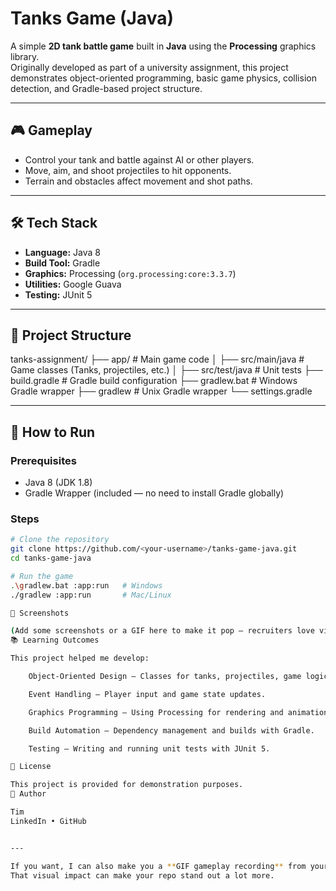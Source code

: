 # Tanks Game (Java)

A simple **2D tank battle game** built in **Java** using the **Processing** graphics library.  
Originally developed as part of a university assignment, this project demonstrates object-oriented programming, basic game physics, collision detection, and Gradle-based project structure.

---

## 🎮 Gameplay
- Control your tank and battle against AI or other players.
- Move, aim, and shoot projectiles to hit opponents.
- Terrain and obstacles affect movement and shot paths.

---

## 🛠️ Tech Stack
- **Language:** Java 8
- **Build Tool:** Gradle
- **Graphics:** Processing (`org.processing:core:3.3.7`)
- **Utilities:** Google Guava
- **Testing:** JUnit 5

---

## 📂 Project Structure

tanks-assignment/
├── app/ # Main game code
│ ├── src/main/java # Game classes (Tanks, projectiles, etc.)
│ ├── src/test/java # Unit tests
├── build.gradle # Gradle build configuration
├── gradlew.bat # Windows Gradle wrapper
├── gradlew # Unix Gradle wrapper
└── settings.gradle


---

## 🚀 How to Run
### Prerequisites
- Java 8 (JDK 1.8)
- Gradle Wrapper (included — no need to install Gradle globally)

### Steps
```bash
# Clone the repository
git clone https://github.com/<your-username>/tanks-game-java.git
cd tanks-game-java

# Run the game
.\gradlew.bat :app:run   # Windows
./gradlew :app:run       # Mac/Linux

📸 Screenshots

(Add some screenshots or a GIF here to make it pop — recruiters love visuals!)
📚 Learning Outcomes

This project helped me develop:

    Object-Oriented Design – Classes for tanks, projectiles, game logic, and rendering.

    Event Handling – Player input and game state updates.

    Graphics Programming – Using Processing for rendering and animations.

    Build Automation – Dependency management and builds with Gradle.

    Testing – Writing and running unit tests with JUnit 5.

📜 License

This project is provided for demonstration purposes.
👤 Author

Tim
LinkedIn • GitHub


---

If you want, I can also make you a **GIF gameplay recording** from your game so recruiters see it in action right at the top of your README.  
That visual impact can make your repo stand out a lot more.

